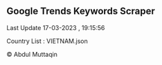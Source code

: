 

## Google Trends Keywords Scraper 
 
Last Update 17-03-2023 , 19:15:56

Country List :
VIETNAM.json



© Abdul Muttaqin 

